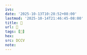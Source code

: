 ```yaml
---
ivs:
date: '2025-10-13T10:28:52+08:00'
lastmod: '2025-10-14T21:46:45-08:00'
title: 􅚓
url: 􅚓
tags: [𪇹]
hex: 
src: DCCV
note:
---
```

